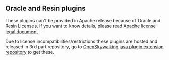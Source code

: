 ## Oracle and Resin plugins

These plugins can't be provided in Apache release because of Oracle and Resin Licenses. If you want to know details,
please read [Apache license legal document](https://www.apache.org/legal/resolved.html)

Due to license incompatibilities/restrictions these plugins are hosted and released in 3rd part repository, go
to [OpenSkywalking java plugin extension repository](https://github.com/OpenSkywalking/java-plugin-extensions) to get
these.
